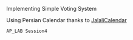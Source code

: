 Implementing Simple Voting System

Using Persian Calendar thanks to [JalaliCalendar](https://github.com/razeghi71/JalaliCalendar)
```
AP_LAB Session4

 
```
